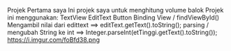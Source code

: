 Projek Pertama saya
Ini projek saya untuk menghitung volume balok
Projek ini menggunakan:
TextView
EditText
Button
Binding View / findViewById()
Mengambil nilai dari edittext ==> editText.getText().toString();
parsing / mengubah String ke int ==> Integer.parseInt(etTinggi.getText().toString());
https://i.imgur.com/foBfd38.png
